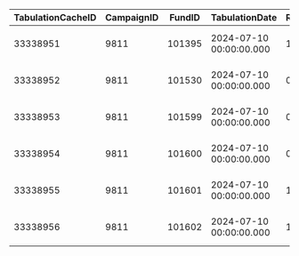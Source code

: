 | TabulationCacheID | CampaignID | FundID | TabulationDate          | RecordDateShare | ForVotePerc | ForVoteOSPerc | ShareVote  | ShareVotePerc | ShareUnVoted  | ShareUnVotedPerc | ActualVote | ActualVotePerc | BrokerShareNonVoted | BrokerShareNonVotedPerc | MeetingQuorumThresholdPercent | ShareNeededToPass | ShareNeededToPassPerc | ShareDailyChange | ShareDailyChangePerc | ReturnShareChangeSinceDate | Passed | CalculationTypeCount | OfficialBroker | Tabulated | CreatedBy       | CreatedDate                | BrokerShareNonVotedOSPerc |
| ----------------- | ---------- | ------ | ----------------------- | --------------- | ----------- | ------------- | ---------- | ------------- | ------------- | ---------------- | ---------- | -------------- | ------------------- | ----------------------- | ----------------------------- | ----------------- | --------------------- | ---------------- | -------------------- | -------------------------- | ------ | -------------------- | -------------- | --------- | --------------- | -------------------------- | ------------------------- |
| 33338951          | 9811       | 101395 | 2024-07-10 00:00:00.000 | 18410509.0000   | 0.00        | 0.00          | 6001.0000  | 0.03          | 18404508.0000 | 99.9700          | 0.0000     | 0.00           | 6001.0000           | 100.00                  | 53.00                         | 9751568.7700      | 52.97                 | 0.0000           | 0.00                 | NULL                       | 0      | 2                    | 1              | 1         | CacheTabulation | 2024-07-11 07:05:49 -05:00 | 0.03                      |
| 33338952          | 9811       | 101530 | 2024-07-10 00:00:00.000 | 0.0000          | 0.00        | 0.00          | 0.0000     | 0.00          | 0.0000        | 0.0000           | 0.0000     | 0.00           | 0.0000              | 0.00                    | 50.00                         | 0.0000            | 0.00                  | 0.0000           | 0.00                 | NULL                       | 0      | 0                    | 0              | 1         | CacheTabulation | 2024-07-11 06:50:07 -05:00 | 0.00                      |
| 33338953          | 9811       | 101599 | 2024-07-10 00:00:00.000 | 0.0000          | 0.00        | 0.00          | 0.0000     | 0.00          | 0.0000        | 0.0000           | 0.0000     | 0.00           | 0.0000              | 0.00                    | 50.00                         | 0.0000            | 0.00                  | 0.0000           | 0.00                 | NULL                       | 0      | 0                    | 0              | 1         | CacheTabulation | 2024-07-11 06:50:07 -05:00 | 0.00                      |
| 33338954          | 9811       | 101600 | 2024-07-10 00:00:00.000 | 0.0000          | 0.00        | 0.00          | 0.0000     | 0.00          | 0.0000        | 0.0000           | 0.0000     | 0.00           | 0.0000              | 0.00                    | 50.00                         | 0.0000            | 0.00                  | 0.0000           | 0.00                 | NULL                       | 0      | 0                    | 0              | 1         | CacheTabulation | 2024-07-11 06:50:07 -05:00 | 0.00                      |
| 33338955          | 9811       | 101601 | 2024-07-10 00:00:00.000 | 12000.0000      | 0.00        | 0.00          | 30500.0000 | 254.17        | -18500.0000   | -154.1700        | 0.0000     | 0.00           | 30500.0000          | 100.00                  | 53.00                         | 1200.0000         | 10.00                 | 0.0000           | 0.00                 | NULL                       | 0      | 2                    | 1              | 1         | CacheTabulation | 2024-07-11 07:05:49 -05:00 | 254.17                    |
| 33338956          | 9811       | 101602 | 2024-07-10 00:00:00.000 | 10000.0000      | 0.00        | 0.00          | 82430.0000 | 824.30        | -72430.0000   | -724.3000        | 0.0000     | 0.00           | 82430.0000          | 100.00                  | 53.00                         | 700.0000          | 7.00                  | 0.0000           | 0.00                 | NULL                       | 0      | 2                    | 1              | 1         | CacheTabulation | 2024-07-11 07:05:49 -05:00 | 824.30                    |
